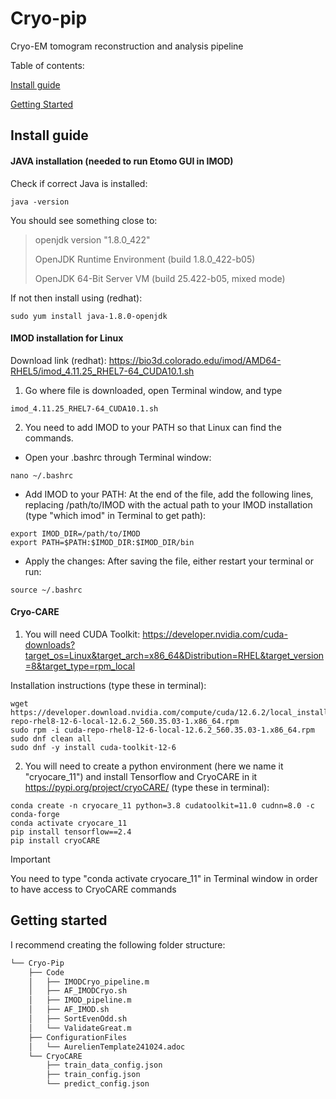 # Cryo-pip
Cryo-EM tomogram reconstruction and analysis pipeline

Table of contents:

[Install guide](#Install-guide)

[Getting Started](#Getting-started)

## Install guide
#### JAVA installation (needed to run Etomo GUI in IMOD)

Check if correct Java is installed:
```
java -version
```
You should see something close to:
>openjdk version "1.8.0_422"
>
>OpenJDK Runtime Environment (build 1.8.0_422-b05)
>
>OpenJDK 64-Bit Server VM (build 25.422-b05, mixed mode)

If not then install using (redhat):
```
sudo yum install java-1.8.0-openjdk
```

#### IMOD installation for Linux 

Download link (redhat): https://bio3d.colorado.edu/imod/AMD64-RHEL5/imod_4.11.25_RHEL7-64_CUDA10.1.sh

1. Go where file is downloaded, open Terminal window, and type
  ```
  imod_4.11.25_RHEL7-64_CUDA10.1.sh
  ```
2. You need to add IMOD to your PATH so that Linux can find the commands.

  - Open your .bashrc through Terminal window:
  ```
  nano ~/.bashrc
  ```
  - Add IMOD to your PATH: At the end of the file, add the following lines, replacing /path/to/IMOD with the actual path to your IMOD installation (type "which imod" in Terminal to get path):
  ```
  export IMOD_DIR=/path/to/IMOD
  export PATH=$PATH:$IMOD_DIR:$IMOD_DIR/bin
  ```
  - Apply the changes: After saving the file, either restart your terminal or run:
  ```
  source ~/.bashrc
  ```
#### Cryo-CARE
1. You will need CUDA Toolkit: https://developer.nvidia.com/cuda-downloads?target_os=Linux&target_arch=x86_64&Distribution=RHEL&target_version=8&target_type=rpm_local

Installation instructions (type these in terminal):

```
wget https://developer.download.nvidia.com/compute/cuda/12.6.2/local_installers/cuda-repo-rhel8-12-6-local-12.6.2_560.35.03-1.x86_64.rpm
sudo rpm -i cuda-repo-rhel8-12-6-local-12.6.2_560.35.03-1.x86_64.rpm
sudo dnf clean all
sudo dnf -y install cuda-toolkit-12-6
```
2. You will need to create a python environment (here we name it "cryocare_11") and install Tensorflow and CryoCARE in it https://pypi.org/project/cryoCARE/  (type these in terminal):
```
conda create -n cryocare_11 python=3.8 cudatoolkit=11.0 cudnn=8.0 -c conda-forge
conda activate cryocare_11
pip install tensorflow==2.4
pip install cryoCARE
```
> [!IMPORTANT]
> You need to type "conda activate cryocare_11" in Terminal window in order to have access to CryoCARE commands

## Getting started

I recommend creating the following folder structure:

```bash
└── Cryo-Pip
    ├── Code
    │   ├── IMODCryo_pipeline.m
    │   ├── AF_IMODCryo.sh
    │   ├── IMOD_pipeline.m
    │   ├── AF_IMOD.sh
    │   ├── SortEvenOdd.sh
    │   └── ValidateGreat.m
    ├── ConfigurationFiles
    │   └── AurelienTemplate241024.adoc 
    └── CryoCARE
        ├── train_data_config.json
        ├── train_config.json
        └── predict_config.json
```



